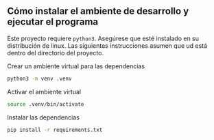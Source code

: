 ## Cómo instalar el ambiente de desarrollo y ejecutar el programa

Este proyecto requiere `python3`. Asegúrese que esté instalado en su distribución de linux. Las siguientes instrucciones asumen que ud está dentro del directorio del proyecto.


Crear un ambiente virtual para las dependencias

```bash
python3 -m venv .venv
```

Activar el ambiente virtual

```bash
source .venv/bin/activate
```

Instalar las dependencias

```bash
pip install -r requirements.txt
```
